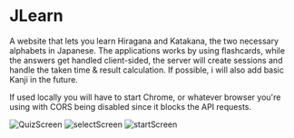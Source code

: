 # JLearn
A website that lets you learn Hiragana and Katakana, the two necessary alphabets in Japanese.
The applications works by using flashcards, while the answers get handled client-sided,
the server will create sessions and handle the taken time & result calculation.
If possible, i will also add basic Kanji in the future.

If used locally you will have to start Chrome, or whatever browser you're using with CORS
being disabled since it blocks the API requests.

![QuizScreen](https://iili.io/dLpBZLF.png)
![selectScreen](https://iili.io/dLpBb1a.png)
![startScreen](https://iili.io/dLpBDqg.png)

